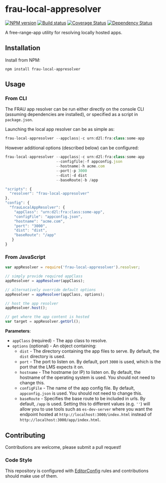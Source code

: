 # frau-local-appresolver

[![NPM version][npm-image]][npm-url]
[![Build status][ci-image]][ci-url]
[![Coverage Status][coverage-image]][coverage-url]
[![Dependency Status][dependencies-image]][dependencies-url]

A free-range-app utility for resolving locally hosted apps.

## Installation

Install from NPM:
```shell
npm install frau-local-appresolver
```

## Usage

### From CLI

The FRAU app resolver can be run either directly on the console CLI (assuming dependencies are installed), or specified as a script in `package.json`.

Launching the local app resolver can be as simple as:

```javascript
frau-local-appresolver --appclass|-c urn:d2l:fra:class:some-app
```

However additional options (described below) can be configured:

```javascript
frau-local-appresolver --appclass|-c urn:d2l:fra:class:some-app
                       --configfile|-f appconfig.json
                       --hostname|-h acme.com
                       --port|-p 3000
                       --dist|-d dist
                       --baseRoute|-b /app
```

```javascript
"scripts": {
  "resolver": "frau-local-appresolver"
},
"config": {
  "frauLocalAppResolver": {
    "appClass": "urn:d2l:fra:class:some-app",
    "configFile": "appconfig.json",
    "hostname": "acme.com",
    "port": "3000",
    "dist": "dist",
    "baseRoute": "/app"
   }
}
```

### From JavaScript

```javascript
var appResolver = require('frau-local-appresolver').resolver;

// simply provide required appClass
appResolver = appResolver(appClass);

// alternatively override default options
appResolver = appResolver(appClass, options);

// host the app resolver
appResolver.host();

// get where the app content is hosted
var target = appResolver.getUrl();
```

**Parameters**:

- `appClass` (required) - The app class to resolve.
- `options` (optional) - An object containing:
  - `dist` - The directory containing the app files to serve.  By default, the `dist` directory is used.
  - `port` - The port to listen on.  By default, port `3000` is used, which is the port that the LMS expects it on.
  - `hostname` - The hostname (or IP) to listen on. By default, the hostname of the operating system is used.  You should not need to change this.
  - `configFile` - The name of the app config file.  By default, `appconfig.json` is used.  You should not need to change this.
  - `baseRoute` - Specifies the base route to be included in urls.  By default, `/app` is used.  Setting this to different values (e.g. `''`) will allow you to use tools such as `es-dev-server` where you want the endpoint hosted at `http://localhost:3000/index.html` instead of `http://localhost:3000/app/index.html`.

## Contributing
Contributions are welcome, please submit a pull request!

### Code Style

This repository is configured with [EditorConfig](http://editorconfig.org) rules and
contributions should make use of them.

[npm-url]: https://www.npmjs.org/package/frau-local-appresolver
[npm-image]: https://img.shields.io/npm/v/frau-local-appresolver.svg
[ci-url]: https://travis-ci.org/Brightspace/frau-local-appresolver
[ci-image]: https://img.shields.io/travis-ci/Brightspace/frau-local-appresolver.svg
[coverage-url]: https://coveralls.io/r/Brightspace/frau-local-appresolver?branch=master
[coverage-image]: https://img.shields.io/coveralls/Brightspace/frau-local-appresolver.svg
[dependencies-url]: https://david-dm.org/brightspace/frau-local-appresolver
[dependencies-image]: https://img.shields.io/david/Brightspace/frau-local-appresolver.svg
